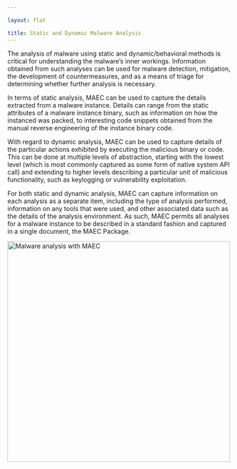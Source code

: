 ```yaml
---

layout: flat

title: Static and Dynamic Malware Analysis
---
```


The analysis of malware using static and dynamic/behavioral methods is critical for understanding the malware’s inner workings.  Information obtained from such analyses can be used for malware detection, mitigation, the development of countermeasures, and as a means of triage for determining whether further analysis is necessary.

In terms of static analysis, MAEC can be used to capture the details extracted from a malware instance.  Details can range from the static attributes of a malware instance binary, such as information on how the instanced was packed, to interesting code snippets obtained from the manual reverse engineering of the instance binary code. 

With regard to dynamic analysis, MAEC can be used to capture details of the particular actions exhibited by executing the malicious binary or code. This can be done at multiple levels of abstraction, starting with the lowest level (which is most commonly captured as some form of native system API call) and extending to higher levels describing a particular unit of malicious functionality, such as keylogging or vulnerability exploitation.

For both static and dynamic analysis, MAEC can capture information on each analysis as a separate item, including the type of analysis performed, information on any tools that were used, and other associated data such as the details of the analysis environment. As such, MAEC permits all analyses for a malware instance to be described in a standard fashion and captured in a single document, the MAEC Package.

<img src="malwareanalysisv5.0.png" alt="Malware analysis with MAEC" class="aside-text" height="495" width="500"/>

